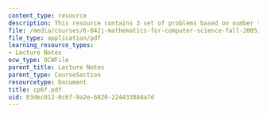 ```yaml
---
content_type: resource
description: This resource contains 3 set of problems based on number theory II.
file: /media/courses/6-042j-mathematics-for-computer-science-fall-2005/03dec0120c6f9a2e6820224433884a7d_cp6f.pdf
file_type: application/pdf
learning_resource_types:
- Lecture Notes
ocw_type: OCWFile
parent_title: Lecture Notes
parent_type: CourseSection
resourcetype: Document
title: cp6f.pdf
uid: 03dec012-0c6f-9a2e-6820-224433884a7d
---
```

